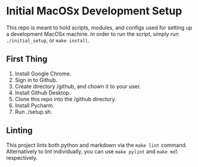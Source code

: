 # Initial MacOSx Development Setup

This repo is meant to hold scripts, modules, and configs used for setting up a development MacOSx machine. In order to
run the script, simply run `./initial_setup`, or `make install`.

## First Thing

1. Install Google Chrome.
2. Sign in to Github.
3. Create directory /github, and chown it to your user.
4. Install Github Desktop.
5. Clone this repo into the /github directory.
6. Install Pycharm.
7. Run ./setup.sh.

## Linting

This project lints both python and markdown via the `make lint` command. Alternatively to lint individually, you can use
`make pylint` and `make mdl` respectively.
